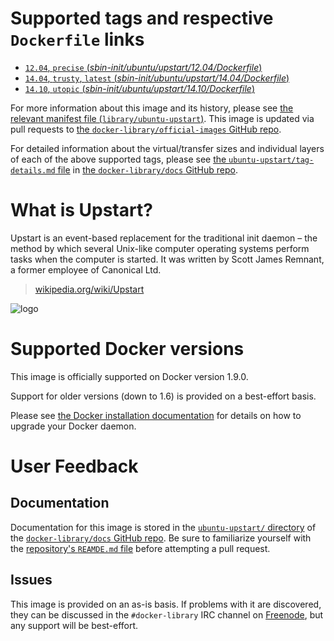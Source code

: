 # Supported tags and respective `Dockerfile` links

-	[`12.04`, `precise` (*sbin-init/ubuntu/upstart/12.04/Dockerfile*)](https://github.com/tianon/dockerfiles/blob/4d24a12b54b75b3e0904d8a285900d88d3326361/sbin-init/ubuntu/upstart/12.04/Dockerfile)
-	[`14.04`, `trusty`, `latest` (*sbin-init/ubuntu/upstart/14.04/Dockerfile*)](https://github.com/tianon/dockerfiles/blob/4d24a12b54b75b3e0904d8a285900d88d3326361/sbin-init/ubuntu/upstart/14.04/Dockerfile)
-	[`14.10`, `utopic` (*sbin-init/ubuntu/upstart/14.10/Dockerfile*)](https://github.com/tianon/dockerfiles/blob/4d24a12b54b75b3e0904d8a285900d88d3326361/sbin-init/ubuntu/upstart/14.10/Dockerfile)

For more information about this image and its history, please see [the relevant manifest file (`library/ubuntu-upstart`)](https://github.com/docker-library/official-images/blob/master/library/ubuntu-upstart). This image is updated via pull requests to [the `docker-library/official-images` GitHub repo](https://github.com/docker-library/official-images).

For detailed information about the virtual/transfer sizes and individual layers of each of the above supported tags, please see [the `ubuntu-upstart/tag-details.md` file](https://github.com/docker-library/docs/blob/master/ubuntu-upstart/tag-details.md) in [the `docker-library/docs` GitHub repo](https://github.com/docker-library/docs).

# What is Upstart?

Upstart is an event-based replacement for the traditional init daemon – the method by which several Unix-like computer operating systems perform tasks when the computer is started. It was written by Scott James Remnant, a former employee of Canonical Ltd.

> [wikipedia.org/wiki/Upstart](https://en.wikipedia.org/wiki/Upstart)

![logo](https://raw.githubusercontent.com/docker-library/docs/master/ubuntu-upstart/logo.png)

# Supported Docker versions

This image is officially supported on Docker version 1.9.0.

Support for older versions (down to 1.6) is provided on a best-effort basis.

Please see [the Docker installation documentation](https://docs.docker.com/installation/) for details on how to upgrade your Docker daemon.

# User Feedback

## Documentation

Documentation for this image is stored in the [`ubuntu-upstart/` directory](https://github.com/docker-library/docs/tree/master/ubuntu-upstart) of the [`docker-library/docs` GitHub repo](https://github.com/docker-library/docs). Be sure to familiarize yourself with the [repository's `REAMDE.md` file](https://github.com/docker-library/docs/blob/master/README.md) before attempting a pull request.

## Issues

This image is provided on an as-is basis. If problems with it are discovered, they can be discussed in the `#docker-library` IRC channel on [Freenode](https://freenode.net), but any support will be best-effort.
